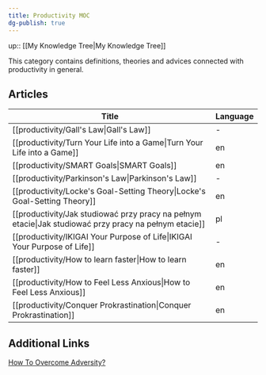 ```yaml
---
title: Productivity MOC
dg-publish: true
---
```

up:: [[My Knowledge Tree\|My Knowledge Tree]]


This category contains definitions, theories and advices connected with productivity in general.

## Articles
| Title                                                                                                    | Language |
| -------------------------------------------------------------------------------------------------------- | -------- |
| [[productivity/Gall's Law\|Gall's Law]]                                                               | \-       |
| [[productivity/Turn Your Life into a Game\|Turn Your Life into a Game]]                               | en       |
| [[productivity/SMART Goals\|SMART Goals]]                                                             | en       |
| [[productivity/Parkinson's Law\|Parkinson's Law]]                                                     | \-       |
| [[productivity/Locke's Goal-Setting Theory\|Locke's Goal-Setting Theory]]                             | en       |
| [[productivity/Jak studiować przy pracy na pełnym etacie\|Jak studiować przy pracy na pełnym etacie]] | pl       |
| [[productivity/IKIGAI Your Purpose of Life\|IKIGAI Your Purpose of Life]]                             | \-       |
| [[productivity/How to learn faster\|How to learn faster]]                                             | en       |
| [[productivity/How to Feel Less Anxious\|How to Feel Less Anxious]]                                   | en       |
| [[productivity/Conquer Prokrastination\|Conquer Prokrastination]]                                     | en       |


## Additional Links

[How To Overcome Adversity?](https://www.youtube.com/watch?v=61bMGNL6MrM)
